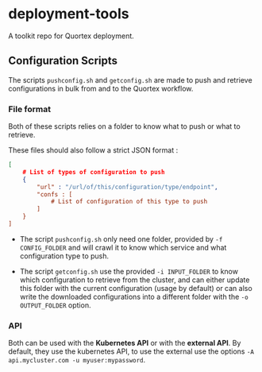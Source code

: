 # deployment-tools

A toolkit repo for Quortex deployment.

## Configuration Scripts

The scripts `pushconfig.sh` and `getconfig.sh` are made to push and retrieve configurations in bulk from and to the Quortex workflow. 

### File format

Both of these scripts relies on a folder to know what to push or what to retrieve.

These files should  also follow a strict JSON format :

```json
[
    # List of types of configuration to push
    {
        "url" : "/url/of/this/configuration/type/endpoint",
        "confs : [
            # List of configuration of this type to push
        ]
    }
]
```

- The script `pushconfig.sh` only need one folder, provided by `-f CONFIG_FOLDER` and will crawl it to know which service and what configuration type to push.

- The script `getconfig.sh` use the provided `-i INPUT_FOLDER` to know which configuration to retrieve from the cluster, and can either update this folder with the current configuration (usage by default) or can also write the downloaded configurations into a different folder with the `-o OUTPUT_FOLDER` option.

### API

Both can be used with the **Kubernetes API** or with the **external API**. By default, they use the kubernetes API, to use the external use the options `-A 
api.mycluster.com -u myuser:mypassword`.
